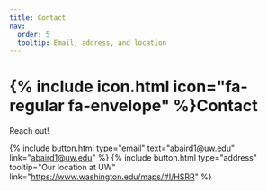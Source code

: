 ```yaml
---
title: Contact
nav:
  order: 5
  tooltip: Email, address, and location
---
```


# {% include icon.html icon="fa-regular fa-envelope" %}Contact

Reach out! 

{%
  include button.html
  type="email"
  text="abaird1@uw.edu"
  link="abaird1@uw.edu"
%}
{%
  include button.html
  type="address"
  tooltip="Our location at UW"
  link="https://www.washington.edu/maps/#!/HSRR"
%}

